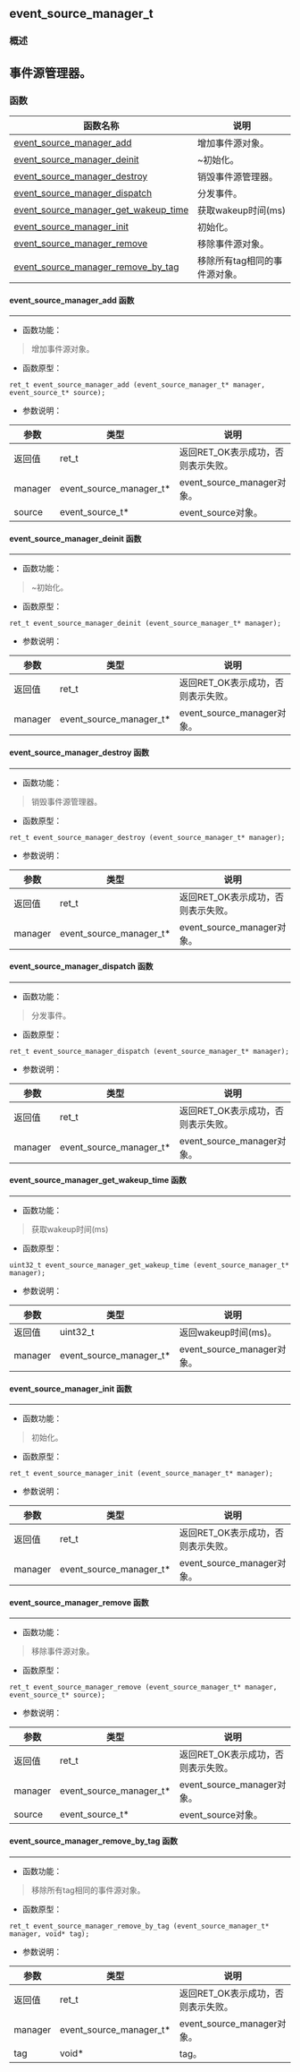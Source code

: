 ## event\_source\_manager\_t
### 概述
事件源管理器。
----------------------------------
### 函数
<p id="event_source_manager_t_methods">

| 函数名称 | 说明 | 
| -------- | ------------ | 
| <a href="#event_source_manager_t_event_source_manager_add">event\_source\_manager\_add</a> | 增加事件源对象。 |
| <a href="#event_source_manager_t_event_source_manager_deinit">event\_source\_manager\_deinit</a> | ~初始化。 |
| <a href="#event_source_manager_t_event_source_manager_destroy">event\_source\_manager\_destroy</a> | 销毁事件源管理器。 |
| <a href="#event_source_manager_t_event_source_manager_dispatch">event\_source\_manager\_dispatch</a> | 分发事件。 |
| <a href="#event_source_manager_t_event_source_manager_get_wakeup_time">event\_source\_manager\_get\_wakeup\_time</a> | 获取wakeup时间(ms) |
| <a href="#event_source_manager_t_event_source_manager_init">event\_source\_manager\_init</a> | 初始化。 |
| <a href="#event_source_manager_t_event_source_manager_remove">event\_source\_manager\_remove</a> | 移除事件源对象。 |
| <a href="#event_source_manager_t_event_source_manager_remove_by_tag">event\_source\_manager\_remove\_by\_tag</a> | 移除所有tag相同的事件源对象。 |
#### event\_source\_manager\_add 函数
-----------------------

* 函数功能：

> <p id="event_source_manager_t_event_source_manager_add">增加事件源对象。

* 函数原型：

```
ret_t event_source_manager_add (event_source_manager_t* manager, event_source_t* source);
```

* 参数说明：

| 参数 | 类型 | 说明 |
| -------- | ----- | --------- |
| 返回值 | ret\_t | 返回RET\_OK表示成功，否则表示失败。 |
| manager | event\_source\_manager\_t* | event\_source\_manager对象。 |
| source | event\_source\_t* | event\_source对象。 |
#### event\_source\_manager\_deinit 函数
-----------------------

* 函数功能：

> <p id="event_source_manager_t_event_source_manager_deinit">~初始化。

* 函数原型：

```
ret_t event_source_manager_deinit (event_source_manager_t* manager);
```

* 参数说明：

| 参数 | 类型 | 说明 |
| -------- | ----- | --------- |
| 返回值 | ret\_t | 返回RET\_OK表示成功，否则表示失败。 |
| manager | event\_source\_manager\_t* | event\_source\_manager对象。 |
#### event\_source\_manager\_destroy 函数
-----------------------

* 函数功能：

> <p id="event_source_manager_t_event_source_manager_destroy">销毁事件源管理器。

* 函数原型：

```
ret_t event_source_manager_destroy (event_source_manager_t* manager);
```

* 参数说明：

| 参数 | 类型 | 说明 |
| -------- | ----- | --------- |
| 返回值 | ret\_t | 返回RET\_OK表示成功，否则表示失败。 |
| manager | event\_source\_manager\_t* | event\_source\_manager对象。 |
#### event\_source\_manager\_dispatch 函数
-----------------------

* 函数功能：

> <p id="event_source_manager_t_event_source_manager_dispatch">分发事件。

* 函数原型：

```
ret_t event_source_manager_dispatch (event_source_manager_t* manager);
```

* 参数说明：

| 参数 | 类型 | 说明 |
| -------- | ----- | --------- |
| 返回值 | ret\_t | 返回RET\_OK表示成功，否则表示失败。 |
| manager | event\_source\_manager\_t* | event\_source\_manager对象。 |
#### event\_source\_manager\_get\_wakeup\_time 函数
-----------------------

* 函数功能：

> <p id="event_source_manager_t_event_source_manager_get_wakeup_time">获取wakeup时间(ms)

* 函数原型：

```
uint32_t event_source_manager_get_wakeup_time (event_source_manager_t* manager);
```

* 参数说明：

| 参数 | 类型 | 说明 |
| -------- | ----- | --------- |
| 返回值 | uint32\_t | 返回wakeup时间(ms)。 |
| manager | event\_source\_manager\_t* | event\_source\_manager对象。 |
#### event\_source\_manager\_init 函数
-----------------------

* 函数功能：

> <p id="event_source_manager_t_event_source_manager_init">初始化。

* 函数原型：

```
ret_t event_source_manager_init (event_source_manager_t* manager);
```

* 参数说明：

| 参数 | 类型 | 说明 |
| -------- | ----- | --------- |
| 返回值 | ret\_t | 返回RET\_OK表示成功，否则表示失败。 |
| manager | event\_source\_manager\_t* | event\_source\_manager对象。 |
#### event\_source\_manager\_remove 函数
-----------------------

* 函数功能：

> <p id="event_source_manager_t_event_source_manager_remove">移除事件源对象。

* 函数原型：

```
ret_t event_source_manager_remove (event_source_manager_t* manager, event_source_t* source);
```

* 参数说明：

| 参数 | 类型 | 说明 |
| -------- | ----- | --------- |
| 返回值 | ret\_t | 返回RET\_OK表示成功，否则表示失败。 |
| manager | event\_source\_manager\_t* | event\_source\_manager对象。 |
| source | event\_source\_t* | event\_source对象。 |
#### event\_source\_manager\_remove\_by\_tag 函数
-----------------------

* 函数功能：

> <p id="event_source_manager_t_event_source_manager_remove_by_tag">移除所有tag相同的事件源对象。

* 函数原型：

```
ret_t event_source_manager_remove_by_tag (event_source_manager_t* manager, void* tag);
```

* 参数说明：

| 参数 | 类型 | 说明 |
| -------- | ----- | --------- |
| 返回值 | ret\_t | 返回RET\_OK表示成功，否则表示失败。 |
| manager | event\_source\_manager\_t* | event\_source\_manager对象。 |
| tag | void* | tag。 |
